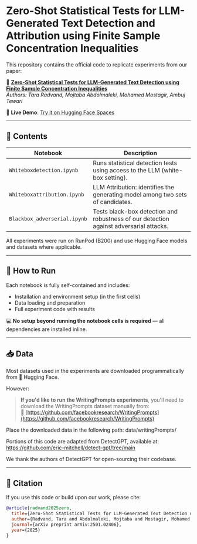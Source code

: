 # Zero-Shot Statistical Tests for LLM-Generated Text Detection and Attribution using Finite Sample Concentration Inequalities

This repository contains the official code to replicate experiments from our paper:

📄 **[Zero-Shot Statistical Tests for LLM-Generated Text Detection using Finite Sample Concentration Inequalities](https://arxiv.org/abs/2501.02406)**  
*Authors: Tara Radvand, Mojtaba Abdolmaleki, Mohamed Mostagir, Ambuj Tewari*


🔗 **Live Demo**: [Try it on Hugging Face Spaces](https://huggingface.co/spaces/tararad/Liketropy-LLM-Detector)


---

## 📁 Contents

| Notebook | Description |
|----------|-------------|
| `Whiteboxdetection.ipynb` | Runs statistical detection tests using access to the LLM (white-box setting). |
| `Whiteboxattribution.ipynb` | LLM Attribution: identifies the generating model among two sets of candidates. |
| `Blackbox_adverserial.ipynb` | Tests black-box detection and robustness of our detection against adversarial attacks. |

All experiments were run on RunPod (B200) and use Hugging Face models and datasets where applicable.

---

## 🧪 How to Run

Each notebook is fully self-contained and includes:

- Installation and environment setup (in the first cells)
- Data loading and preparation
- Full experiment code with results

💻 **No setup beyond running the notebook cells is required** — all dependencies are installed inline.

---

## 📥 Data

Most datasets used in the experiments are downloaded programmatically from 🤗 Hugging Face.

However:

> **If you'd like to run the WritingPrompts experiments**, you'll need to download the WritingPrompts dataset manually from:  
> 🔗 [https://github.com/facebookresearch/WritingPrompts](https://github.com/facebookresearch/WritingPrompts)

Place the downloaded data in the following path:
data/writingPrompts/

Portions of this code are adapted from DetectGPT, available at:
https://github.com/eric-mitchell/detect-gpt/tree/main

We thank the authors of DetectGPT for open-sourcing their codebase.



---

## 🧾 Citation

If you use this code or build upon our work, please cite:

```bibtex
@article{radvand2025zero,
  title={Zero-Shot Statistical Tests for LLM-Generated Text Detection using Finite Sample Concentration Inequalities},
  author={Radvand, Tara and Abdolmaleki, Mojtaba and Mostagir, Mohamed and Tewari, Ambuj},
  journal={arXiv preprint arXiv:2501.02406},
  year={2025}
}

